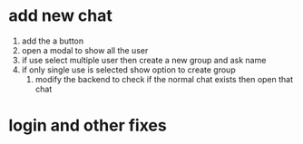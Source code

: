 # add new chat
1. add the a button 
2. open a modal to show all the user 
3. if use select multiple user then create a new group and ask name
4. if only single use is selected show option to create group
   1. modify the backend to check if the normal chat exists then open that chat

# login and other fixes